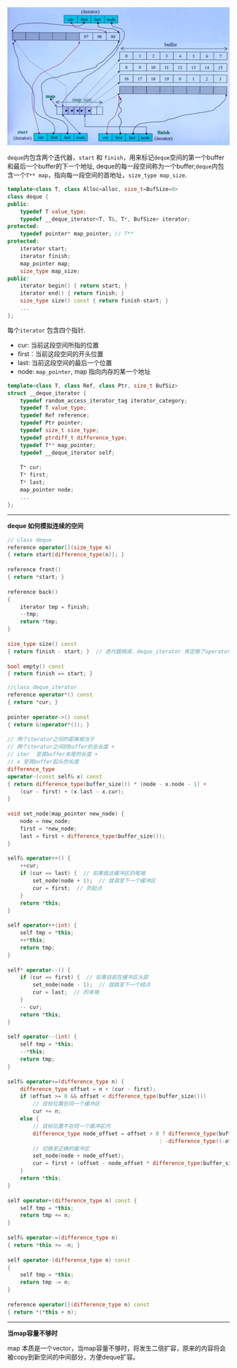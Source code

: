 

<img src="./images/deque.png">

`deque`内包含两个迭代器，`start` 和 `finish`，用来标记`deque`空间的第一个buffer和最后一个buffer的下一个地址, deque的每一段空间称为一个buffer;`deque`内包含一个`T** map`，指向每一段空间的首地址，`size_type map_size`.

```cpp
template<class T, class Alloc=alloc, size_t=BufSize=0>
class deque {
public:
    typedef T value_type;
    typedef __deque_iterator<T, T&, T*, BufSize> iterator;
protected:
    typedef pointer* map_pointer; // T**
protected:
    iterator start;
    iterator finish;
    map_pointer map;
    size_type map_size;
public:
    iterator begin() { return start; }
    iterator end() { return finish; }
    size_type size() const { return finish-start; }
    ...
};
```

每个`iterator` 包含四个指针.

- cur: 当前这段空间所指的位置
- first：当前这段空间的开头位置
- last: 当前这段空间的最后一个位置
- node: `map_pointer`, map 指向内存的某一个地址

```cpp
template<class T, class Ref, class Ptr, size_t BufSiz>
struct __deque_iterator {
    typedef random_access_iterator_tag iterator_category;
    typedef T value_type;
    typedef Ref reference;
    typedef Ptr pointer;
    typedef size_t size_type;
    typedef ptrdiff_t difference_type;
    typedef T** map_pointer;
    typedef __deque_iterator self;

    T* cur;
    T* first;
    T* last;
    map_pointer node;
    ...
};
```

-------------------------------------------

**deque 如何模拟连续的空间**

```cpp
// class deque
reference operator[](size_type n)
{ return start[difference_type(n)]; }

reference front()
{ return *start; }

reference back()
{
    iterator tmp = finish;
    --tmp;
    return *tmp;
}

size_type size() const
{ return finish - start; }  // 迭代器相减，deque_iterator 肯定做了operator- 重载

bool empty() const
{ return finish == start; }
```

```cpp
//class deque_iterator
reference operator*() const
{ return *cur; }

pointer operator->() const
{ return &(operator*()); }

// 两个iterator之间的距离相当于
// 两个iterator之间的buffer的总长度 +
// iter  至其buffer末尾的长度 +
// x 至其buffer起头的长度
difference_type
operator-(const self& x) const
{ return difference_type(buffer_size()) * (node - x.node - 1) +
    (cur - first) + (x.last - x.cur);
}

void set_node(map_pointer new_node) {
    node = new_node;
    first = *new_node;
    last = first + difference_type(buffer_size());
}

self& operator++() {
    ++cur;
    if (cur == last) {  // 如果抵达缓冲区的尾端
        set_node(node + 1);  // 就调至下一个缓冲区
        cur = first;  // 的起点
    }
    return *this;
}

self operator++(int) {
    self tmp = *this;
    ++*this;
    return tmp;
}

self* operator--() {
    if (cur == first) {  // 如果目前在缓冲区头部
        set_node(node - 1);  // 就跳至下一个结点
        cur = last;  // 的末端
    }
    -- cur;
    return *this;
}

self operator--(int) {
    self tmp = *this;
    --*this;
    return tmp;
}

self& operator+=(difference_type n) {
    difference_type offset = n + (cur - first);
    if (offset >= 0 && offset < difference_type(buffer_size()))
        // 目标位置在同一个缓冲区
        cur += n;
    else {
        // 目标位置不在同一个缓冲区内
        difference_type node_offset = offset > 0 ? difference_type(buffer_size())
                                                : -difference_type((-offerset - 1) / buffer_size()) - 1;
        // 切换至正确的缓冲区
        set_node(node + node_offset);
        cur = first + (offset - node_offset * difference_type(buffer_size()));
    }
    return *this;
}

self operator+(difference_type n) const {
    self tmp = *this;
    return tmp += n;
}

self& operator-=(difference_type n)
{ return *this += -n; }

self operator-(difference_type n) const
{
    self tmp = *this;
    return tmp -= n;
}

reference operator[](difference_type n) const
{ return *(*this + n);

```
-----------------------------------------------------------------------


**当map容量不够时**


map 本质是一个vector，当map容量不够时，将发生二倍扩容，原来的内容将会被copy到新空间的中间部分，方便deque扩容。

